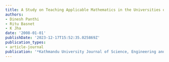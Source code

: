 ```yaml
---
title: A Study on Teaching Applicable Mathematics in the Universities of Nepal
authors:
- Dinesh Panthi
- Ritu Basnet
- K Jha
date: '2008-01-01'
publishDate: '2023-12-17T15:52:35.025869Z'
publication_types:
- article-journal
publication: '*Kathmandu University Journal of Science, Engineering and Technology*'
---
```

